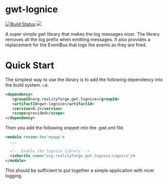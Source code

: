 gwt-lognice
===========

[![Build Status](https://secure.travis-ci.org/realityforge/gwt-lognice.png?branch=master)](http://travis-ci.org/realityforge/gwt-lognice)
[<img src="https://img.shields.io/maven-central/v/org.realityforge.gwt.lognice/gwt-lognice.svg?label=latest%20release"/>](http://search.maven.org/#search%7Cga%7C1%7Cg%3A%22org.realityforge.gwt.lognice%22%20a%3A%22gwt-lognice%22)

A super simple gwt library that makes the log messages nicer. The
library removes all the log prefix when emitting messages. It also
provides a replacement for the EventBus that logs the events as they
are fired.

Quick Start
===========

The simplest way to use the library is to add the following dependency
into the build system. i.e.

```xml
<dependency>
   <groupId>org.realityforge.gwt.lognice</groupId>
   <artifactId>gwt-lognice</artifactId>
   <version>0.2</version>
   <scope>provided</scope>
</dependency>
```

Then you add the following snippet into the .gwt.xml file.

```xml
<module rename-to='myapp'>
  ...

  <!-- Enable the lognice library -->
  <inherits name="org.realityforge.gwt.lognice.Lognice"/>
</module>
```

This should be sufficient to put together a simple application with nicer logging.
